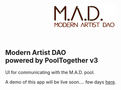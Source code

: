 <p align="center">
  <a href="https://github.com/ModernArtistDAO/mad--brand-assets">
    <img src="https://github.com/ModernArtistDAO/mad--brand-assets/blob/main/logo/mad-logo--color-gradient.png?raw=true" alt="ModernArtistDAO Brand" style="max-width:100%;" width="200">
  </a>
</p>

<br />

## Modern Artist DAO <br> powered by PoolTogether v3

UI for communicating with the M.A.D. pool. 

A demo of this app will be live soon.... few days [here](https://reference-app.modernartistdao.com).
